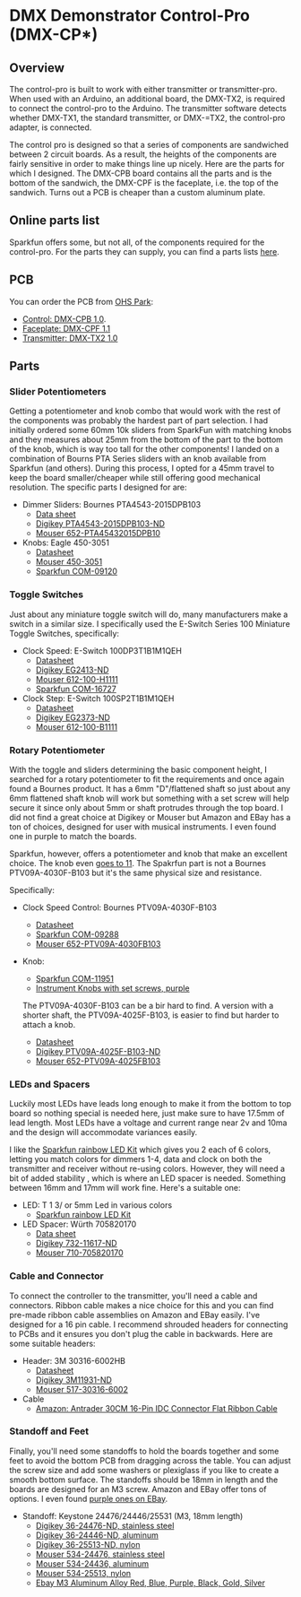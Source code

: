 # DMX Demonstrator Control-Pro  (DMX-CP*)

## Overview

The control-pro is built to work with either transmitter or transmitter-pro. When used with an Arduino, an additional board, the DMX-TX2, is required to connect the control-pro to the Arduino. The transmitter software detects whether DMX-TX1, the standard transmitter, or DMX-=TX2, the control-pro adapter, is connected.

The control pro is designed so that a series of components are sandwiched between 2 circuit boards. As a result, the heights of the components are fairly sensitive in order to make things line up nicely. Here are the parts for which I designed. The DMX-CPB board contains all the parts and is the bottom of the sandwich, the DMX-CPF is the faceplate, i.e. the top of the sandwich. Turns out a PCB is cheaper than a custom aluminum plate.

## Online parts list

Sparkfun offers some, but not all, of the components required for the control-pro. For the parts they can supply, you can find a parts lists [here](https://www.sparkfun.com/wish_lists/160543).

## PCB

You can order the PCB from [OHS Park](https://oshpark.com/):

- [Control: DMX-CPB 1.0](https://oshpark.com/shared_projects/FsiFJvO2).
- [Faceplate: DMX-CPF 1.1](https://oshpark.com/shared_projects/MJkV3Dfu)
- [Transmitter: DMX-TX2 1.0](https://oshpark.com/shared_projects/5JnCfRjj)

## Parts

### Slider Potentiometers

Getting a potentiometer and knob combo that would work with the rest of the components was probably the hardest part of part selection.
I had initially ordered some 60mm 10k sliders from SparkFun with matching knobs and they measures about 25mm from the bottom of the
part to the bottom of the knob, which is way too tall for the other components! I landed on a combination of Bourns PTA Series
sliders with an knob available from Sparkfun (and others). During this process, I opted for a 45mm travel to keep the board smaller/cheaper
while still offering good mechanical resolution. The specific parts I designed for are:

- Dimmer Sliders: Bournes PTA4543-2015DPB103
  - [Data sheet](https://www.mouser.com/datasheet/2/54/pta-778345.pdf)
  - [Digikey PTA4543-2015DPB103-ND](https://www.digikey.com/products/en?keywords=PTA4543-2015DPB103-ND)
  - [Mouser 652-PTA45432015DPB10](https://www.mouser.com/ProductDetail/Bourns/PTA4543-2015DPB103?qs=U%2FacTlguYxbmwS%2FtylIWJw%3D%3D)
- Knobs: Eagle 450-3051
  - [Datasheet](https://www.mouser.com/datasheet/2/209/EPD-200140-1171100.pdf)
  - [Mouser 450-3051](https://www.mouser.com/ProductDetail/Eagle-Plastic-Devices/450-3051?qs=hTs5c5NaUrTeABpuQnP9ug%3D%3D)
  - [Sparkfun COM-09120](https://www.sparkfun.com/products/9120)

### Toggle Switches

Just about any miniature toggle switch will do, many manufacturers make a switch in a similar size. I specifically used the E-Switch Series 100 Miniature Toggle Switches, specifically:

- Clock Speed: E-Switch 100DP3T1B1M1QEH
  - [Datasheet](https://sten-eswitch-13110800-production.s3.amazonaws.com/system/asset/product_line/data_sheet/129/100.pdf)
  - [Digikey EG2413-ND](https://www.digikey.com/products/en?keywords=100DP3T1B1M1QEH)
  - [Mouser 612-100-H1111](https://www.mouser.com/ProductDetail/E-Switch/100DP3T1B1M1QEH?qs=g8hxKYs5b3yy1L1GZVrx5w%3D%3D)
  - [Sparkfun COM-16727](https://www.sparkfun.com/products/16727)
- Clock Step: E-Switch 100SP2T1B1M1QEH
  - [Datasheet](https://sten-eswitch-13110800-production.s3.amazonaws.com/system/asset/product_line/data_sheet/129/100.pdf)
  - [Digikey EG2373-ND](https://www.digikey.com/product-detail/en/e-switch/100SP2T1B1M1QEH/EG2373-ND/378842)
  - [Mouser 612-100-B1111](https://www.mouser.com/ProductDetail/E-Switch/100SP2T1B1M1QEH?qs=HKd%2Fp3M7KlWCZ%252BGqDexPKQ%3D%3D)

### Rotary Potentiometer

With the toggle and sliders determining the basic component height, I searched for a rotary potentiometer to fit the requirements and once again
found a Bournes product. It has a 6mm "D"/flattened shaft so just about any 6mm flattened shaft knob will work but something with a set screw will
help secure it since only about 5mm or shaft protrudes through the top board. I did not find a great choice at Digikey or Mouser but Amazon and EBay has a ton of choices, designed for user with musical instruments. I even found one in purple to match the boards.

Sparkfun, however, offers a potentiometer and knob that make an excellent choice. The knob even [goes to 11](https://en.wikipedia.org/wiki/Up_to_eleven). The Spakrfun part is not a Bournes PTV09A-4030F-B103 but it's the same physical size and resistance.

Specifically:

- Clock Speed Control: Bournes PTV09A-4030F-B103
  - [Datasheet](https://www.bourns.com/docs/Product-Datasheets/PTV09.pdf)
  - [Sparkfun COM-09288](https://www.sparkfun.com/products/9288)
  - [Mouser 652-PTV09A-4030FB103](https://www.mouser.com/ProductDetail/Bourns/PTV09A-4030F-B103?qs=Zq5ylnUbLm4pfFuWlwC80Q%3D%3D)
- Knob:
  - [Sparkfun COM-11951](https://www.sparkfun.com/products/11951)
  - [Instrument Knobs with set screws, purple](https://smile.amazon.com/dp/B07QXGPP97/ref=cm_sw_em_r_mt_dp_UOcvFbW92ES6R)

  The PTV09A-4030F-B103 can be a bir hard to find. A version with a shorter shaft, the PTV09A-4025F-B103, is easier to find but harder to attach a knob.
  - [Datasheet](https://www.bourns.com/docs/Product-Datasheets/PTV09.pdf)
  - [Digikey PTV09A-4025F-B103-ND](https://www.digikey.com/products/en?keywords=PTV09A-4025F-B103)
  - [Mouser 652-PTV09A-4025FB103](https://www.mouser.com/ProductDetail/Bourns/PTV09A-4025F-B103?qs=okKRLHKnSlbwMbAO07mw0g%3D%3D)

### LEDs and Spacers

Luckily most LEDs have leads long enough to make it from the bottom to top board so nothing special is needed here, just make sure to have 17.5mm of lead length. Most LEDs have a voltage and current range near 2v and 10ma and the design will accommodate variances easily.

I like the [Sparkfun rainbow LED Kit](https://www.sparkfun.com/products/12903) which gives you 2 each of 6 colors, letting you match colors for dimmers 1-4, data and clock on both the transmitter and receiver without re-using colors. However, they will need a bit of added stability , which is where an LED spacer is needed. Something between 16mm and 17mm will work fine. Here's a suitable one:

- LED: T 1 3/ or 5mm Led in various colors
  - [Sparkfun rainbow LED Kit](https://www.sparkfun.com/products/12903)
- LED Spacer: Würth 705820170
  - [Data sheet](https://www.we-online.de/katalog/datasheet/705820xxx_overview.pdf)
  - [Digikey 732-11617-ND](https://www.digikey.com/product-detail/en/w%C3%BCrth-elektronik/705820170/732-11617-ND/7681962)
  - [Mouser 710-705820170](https://www.mouser.com/ProductDetail/Wurth-Elektronik/705820170?qs=wr8lucFkNMUaK6Cwpwjx5Q%3D%3D)

### Cable and Connector

To connect the controller to the transmitter, you'll need a cable and connectors. Ribbon cable makes a nice choice for this and you can find pre-made ribbon cable assemblies on Amazon and EBay easily. I've designed for a 16 pin cable. I recommend shrouded headers for connecting to PCBs and it ensures you don't plug the cable in backwards. Here are some suitable headers:

- Header: 3M 30316-6002HB
  - [Datasheet](https://www.mouser.com/datasheet/2/1/78-5100-0818-4_D-221281.pdf)
  - [Digikey 3M11931-ND](https://www.digikey.com/products/en?keywords=30316-6002HB)
  - [Mouser 517-30316-6002](https://www.mouser.com/ProductDetail/3M-Electronic-Solutions-Division/30316-6002HB?qs=QV10cN0MjFtE79zTqp0XZw%3D%3D)
- Cable
  - [Amazon: Antrader 30CM 16-Pin IDC Connector Flat Ribbon Cable](https://smile.amazon.com/dp/B07FZWH9S6/ref=cm_sw_em_r_mt_dp_n0-BFbMSE9MJX )

### Standoff and Feet

Finally, you'll need some standoffs to hold the boards together and some feet to avoid the bottom PCB from dragging across the table. You can adjust the screw size and add some washers or plexiglass if you like to create a smooth bottom surface. The standoffs should be 18mm in length and the boards are designed for an M3 screw. Amazon and EBay offer tons of options. I even found [purple ones on EBay](https://www.ebay.com/itm/M3-Aluminum-Alloy-Female-Hex-Hexagon-Threaded-Bush-Sleeve-Standoff-Pillar-Spacer/174350100853?ssPageName=STRK%3AMEBIDX%3AIT&var=473550930125&_trksid=p2060353.m1438.l2649).

- Standoff: Keystone 24476/24446/25531 (M3, 18mm length)
  - [Digikey 36-24476-ND, stainless steel](https://www.digikey.com/product-detail/en/keystone-electronics/24476/36-24476-ND/1532963)
  - [Digikey 36-24446-ND, aluminum](https://www.digikey.com/product-detail/en/keystone-electronics/24446/36-24446-ND/1532945)
  - [Digikey 36-25513-ND, nylon](https://www.digikey.com/product-detail/en/keystone-electronics/25513/36-25513-ND/1532191)
  - [Mouser 534-24476, stainless steel](https://www.mouser.com/ProductDetail/Keystone-Electronics/24476?qs=UWqYQ%2F2cZWsNG8Fm%2FRkk0Q%3D%3D)
  - [Mouser 534-24436, aluminum](https://www.mouser.com/ProductDetail/Keystone-Electronics/24436?qs=UWqYQ%2F2cZWv7%252B7DoeljlhQ%3D%3D)
  - [Mouser 534-25513, nylon](https://www.mouser.com/ProductDetail/Keystone-Electronics/25513?qs=UWqYQ%2F2cZWtItbFiR1P%2F3w%3D%3D)
  - [Ebay M3 Aluminum Alloy Red, Blue, Purple, Black, Gold, Silver](https://www.ebay.com/itm/M3-Aluminum-Alloy-Female-Hex-Hexagon-Threaded-Bush-Sleeve-Standoff-Pillar-Spacer/174350100853?ssPageName=STRK%3AMEBIDX%3AIT&var=473550930125&_trksid=p2060353.m1438.l2649)